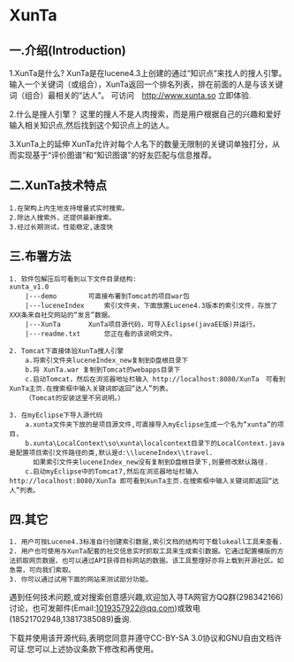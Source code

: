 XunTa
=====


一.介绍(Introduction)
-----------------------------------  
1.XunTa是什么?
	XunTa是在lucene4.3上创建的通过“知识点”来找人的搜人引擎。
	输入一个关键词（或组合），XunTa返回一个排名列表，排在前面的人是与该关键词（组合）最相关的“达人”。
	可访问　http://www.xunta.so 
	立即体验.

2.什么是搜人引擎？
	这里的搜人不是人肉搜索，而是用户根据自己的兴趣和爱好输入相关知识点,然后找到这个知识点上的达人。

3.XunTa上的延伸
	XunTa允许对每个人名下的数量无限制的关键词单独打分，从而实现基于“评价图谱”和“知识图谱”的好友匹配与信息推荐。


二.XunTa技术特点
-------------
	1.在架构上内生地支持增量式实时搜索。
	2.除达人搜索外，还提供最新搜索。
	3.经过长期测试，性能稳定,速度快

三.布署方法
--------------------------------
	1. 软件包解压后可看到以下文件目录结构:
	xunta_v1.0
		|---demo  		可直接布署到Tomcat的项目war包
		|---luceneIndex 	索引文件夹，下面放置Lucene4.3版本的索引文件，存放了XXX条来自社交网站的“发言”数据。
		|---XunTa 		XunTa项目源代码，可导入Eclipse(javaEE版)并运行。
		|---readme.txt		您正在看的该说明文件。

	2. Tomcat下直接体验XunTa搜人引擎
		a.将索引文件夹luceneIndex_new复制到D盘根目录下
		b.将 XunTa.war 复制到Tomcat的webapps目录下
		c.启动Tomcat，然后在浏览器地址栏输入 http://localhost:8080/XunTa　可看到XunTa主页.在搜索框中输入关键词即返回“达人”列表。
		（Tomcat的安装这里不另说明。）

	3. 在myEclipse下导入源代码
		a.xunta文件夹下放的是项目源文件,可直接导入myEclipse生成一个名为“xunta”的项目，
		b.xunta\LocalContext\so\xunta\localcontext目录下的LocalContext.java是配置项目索引文件路径的类,默认是d:\\luceneIndex\\travel.
		  如果索引文件夹luceneIndex_new没有复制到D盘根目录下,则要修改默认路径.
		c.启动myEclipse中的Tomcat7,然后在浏览器地址栏输入 http://localhost:8080/XunTa 即可看到XunTa主页.在搜索框中输入关键词即返回“达人”列表。

四.其它
----------------------------
	1. 用户可按Lucene4.3标准自行创建索引数据,索引文档的结构可下载lukeall工具来查看.
	2. 用户也可使用与XunTa配套的社交信息实时抓取工具来生成索引数据。它通过配置模版的方法抓取网页数据，也可以通过API获得目标网站的数据。该工具整理好亦将上载到开源社区。如急需，可向我们索取。
	3. 你可以通过试用下面的网站来测试部分功能。

遇到任何技术问题,或对搜索创意感兴趣,欢迎加入寻TA网官方QQ群(298342166)讨论，也可发邮件(Email:1019357922@qq.com)或致电(18521702948,13817385089)垂询.

下载并使用该开源代码,表明您同意并遵守CC-BY-SA 3.0协议和GNU自由文档许可证.您可以上述协议条款下修改和再使用。
